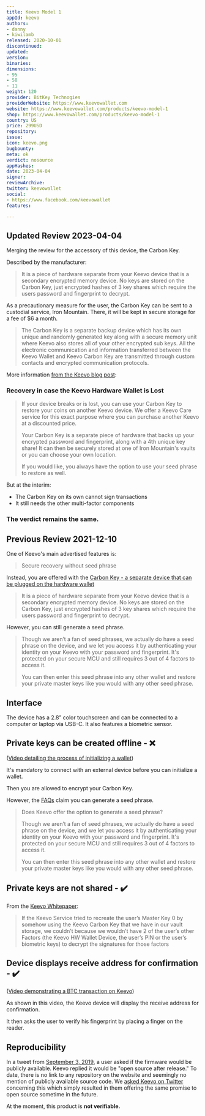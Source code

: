 ```yaml
---
title: Keevo Model 1
appId: keevo
authors:
- danny
- kiwilamb
released: 2020-10-01
discontinued: 
updated: 
version: 
binaries: 
dimensions:
- 95
- 58
- 11
weight: 120
provider: BitKey Technogies
providerWebsite: https://www.keevowallet.com
website: https://www.keevowallet.com/products/keevo-model-1
shop: https://www.keevowallet.com/products/keevo-model-1
country: US
price: 299USD
repository: 
issue: 
icon: keevo.png
bugbounty: 
meta: ok
verdict: nosource
appHashes: 
date: 2023-04-04
signer: 
reviewArchive: 
twitter: keevowallet
social:
- https://www.facebook.com/keevowallet
features: 

---
```


## Updated Review 2023-04-04

Merging the review for the accessory of this device, the Carbon Key. 

Described by the manufacturer: 

> It is a piece of hardware separate from your Keevo device that is a secondary encrypted memory device. No keys are stored on the Carbon Key, just encrypted hashes of 3 key shares which require the users password and fingerprint to decrypt.

As a precautionary measure for the user, the Carbon Key can be sent to a custodial service, Iron Mountain. There, it will be kept in secure storage for a fee of $6 a month. 

> The Carbon Key is a separate backup device which has its own unique and randomly generated key along with a secure memory unit where Keevo also stores all of your other encrypted sub keys. All the electronic communication and information transferred between the Keevo Wallet and Keevo Carbon Key are transmitted through custom contacts and encrypted communication protocols.

More information [from the Keevo blog post](https://www.keevowallet.com/blogs/news/why-we-built-keevo-part-2-the-tech-behind-the-device):

### Recovery in case the Keevo Hardware Wallet is Lost

> If your device breaks or is lost, you can use your Carbon Key to restore your coins on another Keevo device. We offer a Keevo Care service for this exact purpose where you can purchase another Keevo at a discounted price.
>
> Your Carbon Key is a separate piece of hardware that backs up your encrypted password and fingerprint, along with a 4th unique key share! It can then be securely stored at one of Iron Mountain's vaults or you can choose your own location. 
>
> If you would like, you always have the option to use your seed phrase to restore as well.

But at the interim: 

- The Carbon Key on its own cannot sign transactions
- It still needs the other multi-factor components 

### The verdict remains the same.

## Previous Review 2021-12-10

One of Keevo's main advertised features is:

> Secure recovery without seed phrase

Instead, you are offered with the [Carbon Key - a separate device that can be plugged on the hardware wallet](https://www.keevowallet.com/pages/faqs)

> It is a piece of hardware separate from your Keevo device that is a secondary encrypted memory device. No keys are stored on the Carbon Key, just encrypted hashes of 3 key shares which require the users password and fingerprint to decrypt.

However, you can still generate a seed phrase.

> Though we aren’t a fan of seed phrases, we actually do have a seed phrase on the device, and we let you access it by authenticating your identity on your Keevo with your password and fingerprint. It's protected on your secure MCU and still requires 3 out of 4 factors to access it.
>
> You can then enter this seed phrase into any other wallet and restore your private master keys like you would with any other seed phrase.

## Interface

The device has a 2.8” color touchscreen and can be connected to a computer or laptop via USB-C. It also features a biometric sensor. 


## Private keys can be created offline - ❌

([Video detailing the process of initializing a wallet](https://www.youtube.com/watch?v=_FHw-MduTJc))

It's mandatory to connect with an external device before you can initialize a wallet. 

Then you are allowed to encrypt your Carbon Key.

However, the [FAQs](https://www.keevowallet.com/pages/faqs) claim you can generate a seed phrase. 

> Does Keevo offer the option to generate a seed phrase?
>
> Though we aren’t a fan of seed phrases, we actually do have a seed phrase on the device, and we let you access it by authenticating your identity on your Keevo with your password and fingerprint. It's protected on your secure MCU and still requires 3 out of 4 factors to access it.
>
> You can then enter this seed phrase into any other wallet and restore your private master keys like you would with any other seed phrase.

## Private keys are not shared - ✔️

From the [Keevo Whitepaper](https://cdn.shopify.com/s/files/1/0081/4448/6451/files/keevo_whitepaper.pdf?6971):

> If the Keevo Service tried to recreate the user’s Master Key 0 by somehow using the Keevo Carbon Key that we have in our vault storage, we couldn’t because we wouldn’t have 2 of the user’s other Factors (the Keevo HW Wallet Device, the user’s PIN or the user’s biometric keys) to decrypt the signatures for those factors

## Device displays receive address for confirmation - ✔️

([Video demonstrating a BTC transaction on Keevo](https://youtu.be/1Ch2IQ4D_K0?t=34))

As shown in this video, the Keevo device will display the receive address for confirmation.

It then asks the user to verify his fingerprint by placing a finger on the reader.

## Reproducibility 

In a tweet from [September 3, 2019](https://twitter.com/keevowallet/status/1168687398978375680), a user asked if the firmware would be publicly available. Keevo replied it would be "open source after release." To date, there is no link to any repository on the website and seemingly no mention of publicly available source code. We [asked Keevo on Twitter](https://twitter.com/BitcoinWalletz/status/1465874380802510850) concerning this which simply resulted in them offering the same promise to open source sometime in the future. 

At the moment, this product is **not verifiable.**